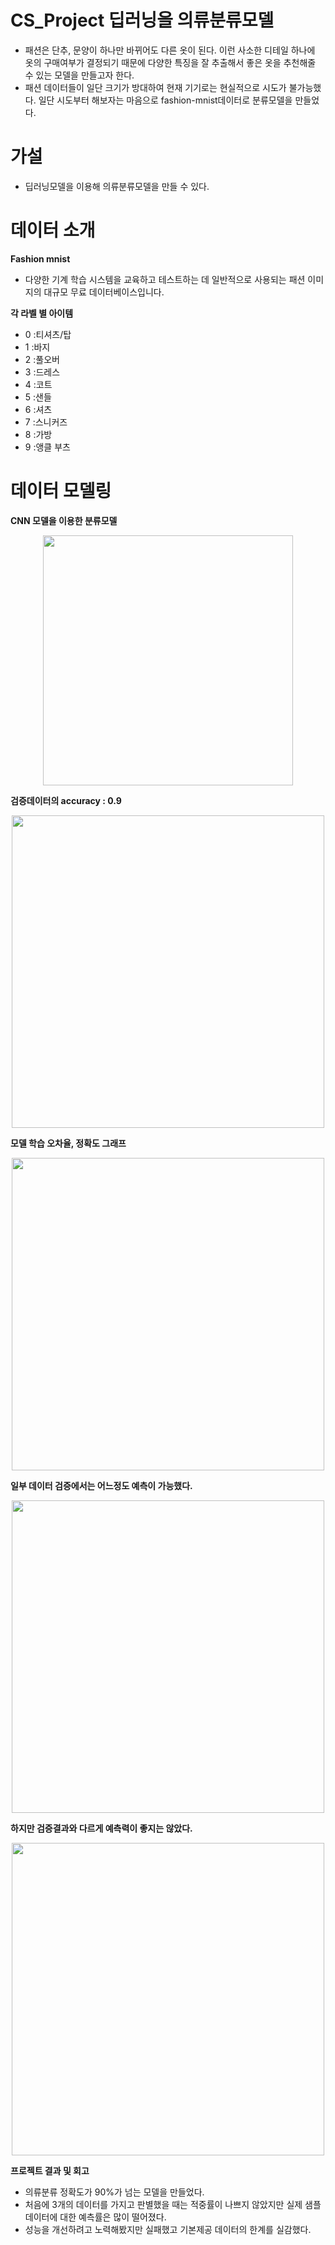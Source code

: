 # CS_Project 딥러닝을 의류분류모델
- 패션은 단추, 문양이 하나만 바뀌어도 다른 옷이 된다. 이런 사소한 디테일 하나에 옷의 구매여부가 결정되기 때문에 다양한 특징을 잘 추출해서 좋은 옷을 추천해줄 수 있는 모델을 만들고자 한다.
- 패션 데이터들이 일단 크기가 방대하여 현재 기기로는 현실적으로 시도가 불가능했다. 일단 시도부터 해보자는 마음으로 fashion-mnist데이터로 분류모델을 만들었다.


# 가설
- 딥러닝모델을 이용해 의류분류모델을 만들 수 있다.

# 데이터 소개
**Fashion mnist**
- 다양한 기계 학습 시스템을 교육하고 테스트하는 데 일반적으로 사용되는 패션 이미지의 대규모 무료 데이터베이스입니다.

**각 라벨 별 아이템**
- 0 :티셔츠/탑
- 1 :바지
- 2 :풀오버
- 3 :드레스
- 4 :코트
- 5 :샌들
- 6 :셔츠
- 7 :스니커즈
- 8 :가방
- 9 :앵클 부츠

# 데이터 모델링
**CNN 모델을 이용한 분류모델**
<p align = "center">
<img src="https://user-images.githubusercontent.com/110000734/225842449-7f3d4536-bbfb-4e09-967e-6c9fdb5fd27c.JPG" width=400>

**검증데이터의 accuracy : 0.9**
<p align = "center">
<img src="https://user-images.githubusercontent.com/110000734/225843689-a6c37957-dcb8-44c6-883b-cc4684535d0e.png" width=500>

**모델 학습 오차율, 정확도 그래프**
<p align = "center">
<img src="https://user-images.githubusercontent.com/110000734/225843566-0ee9aa3f-309e-43e5-bb12-623d5d9f2d08.png" width=500>



**일부 데이터 검증에서는 어느정도 예측이 가능했다.**
<p align = "center">
<img src="https://user-images.githubusercontent.com/110000734/225834055-d40516bf-d87a-4926-ba15-f49451c3f10f.JPG" width=500>

**하지만 검증결과와 다르게 예측력이 좋지는 않았다.**
<p align = "center">
<img src="https://user-images.githubusercontent.com/110000734/225843447-b8cd0e84-1b33-47b3-8b3b-2e6bb781957e.png" width=500>

**프로젝트 결과 및 회고**
- 의류분류 정확도가 90%가 넘는 모델을 만들었다.
- 처음에 3개의 데이터를 가지고 판별했을 때는 적중률이 나쁘지 않았지만 실제 샘플 데이터에 대한 예측률은 많이 떨어졌다.
- 성능을 개선하려고 노력해봤지만 실패했고 기본제공 데이터의 한계를 실감했다.
